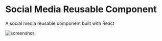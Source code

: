 # Social Media Reusable Component

A social media reusable component built with React

![screenshot]([https://cdn-langchain.netlify.app/2.png](https://res.cloudinary.com/dz209s6jk/image/upload/v1705487899/Challenges/uexlm4gqpyytruswkf8a.jpg)https://res.cloudinary.com/dz209s6jk/image/upload/v1705487899/Challenges/uexlm4gqpyytruswkf8a.jpg)
